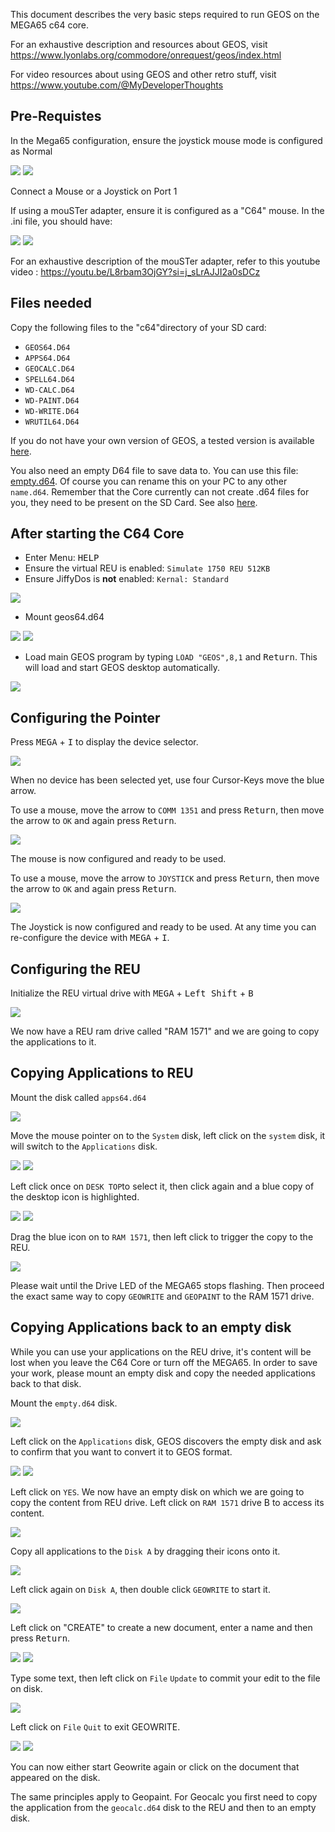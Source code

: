 This document describes the very basic steps required to run GEOS on the MEGA65 c64 core.

For an exhaustive description and resources about GEOS, visit https://www.lyonlabs.org/commodore/onrequest/geos/index.html

For video resources about using GEOS and other retro stuff, visit https://www.youtube.com/@MyDeveloperThoughts

## Pre-Requistes

In the Mega65 configuration, ensure the joystick mouse mode is configured as <bold>Normal</bold>

<img src="GEOS-01.jpg">
<img src="GEOS-02.jpg">

Connect a Mouse or a Joystick on Port 1

If using a mouSTer adapter, ensure it is configured as a "C64" mouse. In the .ini file, you should have:

<img src="GEOS-03.jpg">
<img src="GEOS-04.jpg">

For an exhaustive description of the mouSTer adapter, refer to this youtube video :
https://youtu.be/L8rbam3OjGY?si=j_sLrAJJI2a0sDCz

## Files needed

Copy the following files to the "c64"directory of your SD card:
* `GEOS64.D64`
* `APPS64.D64`
* `GEOCALC.D64`
* `SPELL64.D64`
* `WD-CALC.D64`
* `WD-PAINT.D64`
* `WD-WRITE.D64`
* `WRUTIL64.D64`

If you do not have your own version of GEOS, a tested version is available [here](https://github.com/MJoergen/C64MEGA65/raw/master/doc/assets/geos.zip).

You also need an empty D64 file to save data to. You can use this file: 
[empty.d64](empty.d64). Of course you can rename this on your PC to any other `name.d64`. Remember that the Core currently can not create .d64 files for you, they need to be present on the SD Card. See also [here](saving-data-with-the-c64-core.html).

## After starting the C64 Core

* Enter Menu: <kbd>HELP</kbd>
* Ensure the virtual REU is enabled: `Simulate 1750 REU 512KB`
*	Ensure JiffyDos is **not** enabled: `Kernal: Standard`

<img src="GEOS-07.jpg">

* Mount geos64.d64

<img src="GEOS-08.jpg">
<img src="GEOS-09.jpg">

* Load main GEOS program by typing `LOAD "GEOS",8,1` and <kbd>Return</kbd>. This will load and start GEOS desktop automatically.
 
<img src="GEOS-10.jpg">

## Configuring the Pointer
 
Press <kbd>MEGA</kbd> + <kbd>I</kbd> to display the device selector.

<img src="GEOS-12.jpg">

When no device has been selected yet, use four Cursor-Keys move the blue arrow. 

To use a mouse, move the arrow to `COMM 1351` and press <kbd>Return</kbd>, then move the arrow to `OK` and again press <kbd>Return</kbd>.

<img src="GEOS-12.jpg">
 
The mouse is now configured and ready to be used.
 
To use a mouse, move the arrow to `JOYSTICK` and press <kbd>Return</kbd>, then move the arrow to `OK` and again press <kbd>Return</kbd>.
 
<img src="GEOS-19.jpg">

The Joystick is now configured and ready to be used. At any time you can re-configure the device with <kbd>MEGA</kbd> + <kbd>I</kbd>.

## Configuring the REU

Initialize the REU virtual drive with <kbd>MEGA</kbd> + <kbd>Left Shift</kbd> + <kbd>B</kbd>

<img src="GEOS-20.jpg">

We now have a REU ram drive called "RAM 1571" and we are going to copy the applications to it.

## Copying Applications to REU

Mount the disk called `apps64.d64`

<img src="GEOS-19.jpg">
 
Move the mouse pointer on to the `System` disk, left click on the `system` disk, it will switch to the `Applications` disk.

<img src="GEOS-23.jpg">

<img src="GEOS-24.jpg">
 
Left click once on `DESK TOP`to select it, then click again and a blue copy of the desktop icon is highlighted.

<img src="GEOS-25.jpg">

<img src="GEOS-26.jpg">
 
Drag the blue icon on to `RAM 1571`, then left click to trigger the copy to the REU.

<img src="GEOS-27.jpg">
 
Please wait until the Drive LED of the MEGA65 stops flashing. Then proceed the exact same way to copy `GEOWRITE` and `GEOPAINT` to the RAM 1571 drive.

 ## Copying Applications back to an empty disk
 
While you can use your applications on the REU drive, it's content will be lost when you leave the C64 Core or turn off the MEGA65. In order to save your work, please mount an empty disk and copy the needed applications back to that disk.

Mount the `empty.d64` disk.

<img src="GEOS-33.jpg">

Left click on the `Applications` disk, GEOS discovers the empty disk and ask to confirm that you want to convert it to GEOS format.

<img src="GEOS-34.jpg">

<img src="GEOS-35.jpg">
 
Left click on `YES`. We now have an empty disk on which we are going to copy the content from REU drive. Left click on `RAM 1571` drive B to access its content.

<img src="GEOS-38.jpg">

Copy all applications to the `Disk A` by dragging their icons onto it.

<img src="GEOS-39.jpg">

Left click again on `Disk A`, then double click `GEOWRITE` to start it.

<img src="GEOS-43.jpg">

Left click on "CREATE" to create a new document, enter a name and then press <kbd>Return</kbd>.

<img src="GEOS-45.jpg">

<img src="GEOS-47.jpg">

Type some text, then left click on `File` `Update` to commit your edit to the file on disk.

<img src="GEOS-50.jpg">

Left click on `File` `Quit` to exit GEOWRITE.

<img src="GEOS-51.jpg">

<img src="GEOS-52.jpg">

You can now either start Geowrite again or click on the document that appeared on the disk.

The same principles apply to Geopaint. For Geocalc you first need to copy the application from the `geocalc.d64` disk to the REU and then to an empty disk.